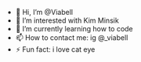 - 👋 Hi, I’m @Viabell
- 👀 I’m interested with Kim Minsik
- 🌱 I’m currently learning how to code
- 📫 How to contact me: ig @_viabell
- ⚡ Fun fact: i love cat eye

<!---
Viabell/Viabell is a ✨ special ✨ repository because its `README.md` (this file) appears on your GitHub profile.
You can click the Preview link to take a look at your changes.
--->
